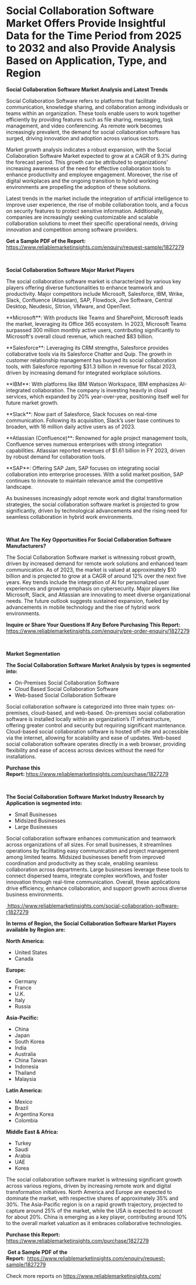 <p><h1>Social Collaboration Software Market Offers Provide Insightful Data for the Time Period from 2025 to 2032 and also Provide Analysis Based on Application, Type, and Region</h1></p><p><strong>Social Collaboration Software Market Analysis and Latest Trends</strong></p>
<p><p>Social Collaboration Software refers to platforms that facilitate communication, knowledge sharing, and collaboration among individuals or teams within an organization. These tools enable users to work together efficiently by providing features such as file sharing, messaging, task management, and video conferencing. As remote work becomes increasingly prevalent, the demand for social collaboration software has surged, driving innovation and adoption across various sectors.</p><p>Market growth analysis indicates a robust expansion, with the Social Collaboration Software Market expected to grow at a CAGR of 9.3% during the forecast period. This growth can be attributed to organizations' increasing awareness of the need for effective collaboration tools to enhance productivity and employee engagement. Moreover, the rise of digital workplaces and the ongoing transition to hybrid working environments are propelling the adoption of these solutions.</p><p>Latest trends in the market include the integration of artificial intelligence to improve user experience, the rise of mobile collaboration tools, and a focus on security features to protect sensitive information. Additionally, companies are increasingly seeking customizable and scalable collaboration solutions to meet their specific operational needs, driving innovation and competition among software providers.</p></p>
<p><strong>Get a Sample PDF of the Report:&nbsp;</strong> <a href="https://www.reliablemarketinsights.com/enquiry/request-sample/1827279?utm_campaign=2179&utm_medium=2&utm_source=Github&utm_content=ia&utm_term=11032025&utm_id=social-collaboration-software">https://www.reliablemarketinsights.com/enquiry/request-sample/1827279</a></p>
<p>&nbsp;</p>
<p><strong>Social Collaboration Software Major Market Players</strong></p>
<p><p>The social collaboration software market is characterized by various key players offering diverse functionalities to enhance teamwork and productivity. Major competitors include Microsoft, Salesforce, IBM, Wrike, Slack, Confluence (Atlassian), SAP, Flowdock, Jive Software, Central Desktop, Neudesic, Sitrion, VMware, and OpenText.</p><p>**Microsoft**: With products like Teams and SharePoint, Microsoft leads the market, leveraging its Office 365 ecosystem. In 2023, Microsoft Teams surpassed 300 million monthly active users, contributing significantly to Microsoft's overall cloud revenue, which reached $83 billion.</p><p>**Salesforce**: Leveraging its CRM strengths, Salesforce provides collaborative tools via its Salesforce Chatter and Quip. The growth in customer relationship management has buoyed its social collaboration tools, with Salesforce reporting $31.3 billion in revenue for fiscal 2023, driven by increasing demand for integrated workplace solutions.</p><p>**IBM**: With platforms like IBM Watson Workspace, IBM emphasizes AI-integrated collaboration. The company is investing heavily in cloud services, which expanded by 20% year-over-year, positioning itself well for future market growth.</p><p>**Slack**: Now part of Salesforce, Slack focuses on real-time communication. Following its acquisition, Slack’s user base continues to broaden, with 16 million daily active users as of 2023.</p><p>**Atlassian (Confluence)**: Renowned for agile project management tools, Confluence serves numerous enterprises with strong integration capabilities. Atlassian reported revenues of $1.61 billion in FY 2023, driven by robust demand for collaboration tools.</p><p>**SAP**: Offering SAP Jam, SAP focuses on integrating social collaboration into enterprise processes. With a solid market position, SAP continues to innovate to maintain relevance amid the competitive landscape.</p><p>As businesses increasingly adopt remote work and digital transformation strategies, the social collaboration software market is projected to grow significantly, driven by technological advancements and the rising need for seamless collaboration in hybrid work environments.</p></p>
<p>&nbsp;</p>
<p><strong>What Are The Key Opportunities For Social Collaboration Software Manufacturers?</strong></p>
<p><p>The Social Collaboration Software market is witnessing robust growth, driven by increased demand for remote work solutions and enhanced team communication. As of 2023, the market is valued at approximately $10 billion and is projected to grow at a CAGR of around 12% over the next five years. Key trends include the integration of AI for personalized user experiences and growing emphasis on cybersecurity. Major players like Microsoft, Slack, and Atlassian are innovating to meet diverse organizational needs. The future outlook suggests sustained expansion, fueled by advancements in mobile technology and the rise of hybrid work environments.</p></p>
<p><strong>Inquire or Share Your Questions If Any Before Purchasing This Report:</strong> <a href="https://www.reliablemarketinsights.com/enquiry/pre-order-enquiry/1827279?utm_campaign=2179&utm_medium=2&utm_source=Github&utm_content=ia&utm_term=11032025&utm_id=social-collaboration-software">https://www.reliablemarketinsights.com/enquiry/pre-order-enquiry/1827279</a></p>
<p>&nbsp;</p>
<p><strong>Market Segmentation</strong></p>
<p><strong>The Social Collaboration Software Market Analysis by types is segmented into:</strong></p>
<p><ul><li>On-Premises Social Collaboration Software</li><li>Cloud Based Social Collaboration Software</li><li>Web-based Social Collaboration Software</li></ul></p>
<p><p>Social collaboration software is categorized into three main types: on-premises, cloud-based, and web-based. On-premises social collaboration software is installed locally within an organization’s IT infrastructure, offering greater control and security but requiring significant maintenance. Cloud-based social collaboration software is hosted off-site and accessible via the internet, allowing for scalability and ease of updates. Web-based social collaboration software operates directly in a web browser, providing flexibility and ease of access across devices without the need for installations.</p></p>
<p><strong>Purchase this Report:&nbsp;</strong><a href="https://www.reliablemarketinsights.com/purchase/1827279?utm_campaign=2179&utm_medium=2&utm_source=Github&utm_content=ia&utm_term=11032025&utm_id=social-collaboration-software">https://www.reliablemarketinsights.com/purchase/1827279</a></p>
<p>&nbsp;</p>
<p><strong>The Social Collaboration Software Market Industry Research by Application is segmented into:</strong></p>
<p><ul><li>Small Businesses</li><li>Midsized Businesses</li><li>Large Businesses</li></ul></p>
<p><p>Social collaboration software enhances communication and teamwork across organizations of all sizes. For small businesses, it streamlines operations by facilitating easy communication and project management among limited teams. Midsized businesses benefit from improved coordination and productivity as they scale, enabling seamless collaboration across departments. Large businesses leverage these tools to connect dispersed teams, integrate complex workflows, and foster innovation through real-time communication. Overall, these applications drive efficiency, enhance collaboration, and support growth across diverse business environments.</p></p>
<p><a href="https://www.reliablemarketinsights.com/social-collaboration-software-r1827279?utm_campaign=2179&utm_medium=2&utm_source=Github&utm_content=ia&utm_term=11032025&utm_id=social-collaboration-software">&nbsp;https://www.reliablemarketinsights.com/social-collaboration-software-r1827279</a></p>
<p><strong>In terms of Region, the Social Collaboration Software Market Players available by Region are:</strong></p>
<p>
    <p> <strong> North America: </strong>
        <ul>
            <li>United States</li>
            <li>Canada</li>
        </ul>
        </p> 
    <p> <strong> Europe: </strong>
        <ul>
            <li>Germany</li>
            <li>France</li>
            <li>U.K.</li>
            <li>Italy</li>
            <li>Russia</li>
        </ul>
        </p> 
    <p> <strong> Asia-Pacific: </strong>
        <ul>
            <li>China</li>
            <li>Japan</li>
            <li>South Korea</li>
            <li>India</li>
            <li>Australia</li>
            <li>China Taiwan</li>
            <li>Indonesia</li>
            <li>Thailand</li>
            <li>Malaysia</li>
        </ul>
        </p> 
    <p> <strong> Latin America: </strong>
        <ul>
            <li>Mexico</li>
            <li>Brazil</li>
            <li>Argentina Korea</li>
            <li>Colombia</li>
        </ul>
        </p> 
    <p> <strong> Middle East & Africa: </strong>
        <ul>
            <li>Turkey</li>
            <li>Saudi</li>
            <li>Arabia</li>
            <li>UAE</li>
            <li>Korea</li>
        </ul>
    </p>
    </p>
<p><p>The social collaboration software market is witnessing significant growth across various regions, driven by increasing remote work and digital transformation initiatives. North America and Europe are expected to dominate the market, with respective shares of approximately 35% and 30%. The Asia-Pacific region is on a rapid growth trajectory, projected to capture around 25% of the market, while the USA is expected to account for about 20%. China is emerging as a key player, contributing around 10% to the overall market valuation as it embraces collaborative technologies.</p></p>
<p><strong>Purchase this Report: </strong><a href="https://www.reliablemarketinsights.com/purchase/1827279?utm_campaign=2179&utm_medium=2&utm_source=Github&utm_content=ia&utm_term=11032025&utm_id=social-collaboration-software">https://www.reliablemarketinsights.com/purchase/1827279</a></p>
<p>&nbsp;<strong>Get a Sample PDF of the Report:&nbsp;&nbsp;</strong><a href="https://www.reliablemarketinsights.com/enquiry/request-sample/1827279?utm_campaign=2179&utm_medium=2&utm_source=Github&utm_content=ia&utm_term=11032025&utm_id=social-collaboration-software">https://www.reliablemarketinsights.com/enquiry/request-sample/1827279</a></p>
<p><strong></strong></p>
<p>Check more reports on <a href="https://www.reliablemarketinsights.com/?utm_campaign=2179&utm_medium=2&utm_source=Github&utm_content=ia&utm_term=11032025&utm_id=social-collaboration-software">https://www.reliablemarketinsights.com/</a></p>